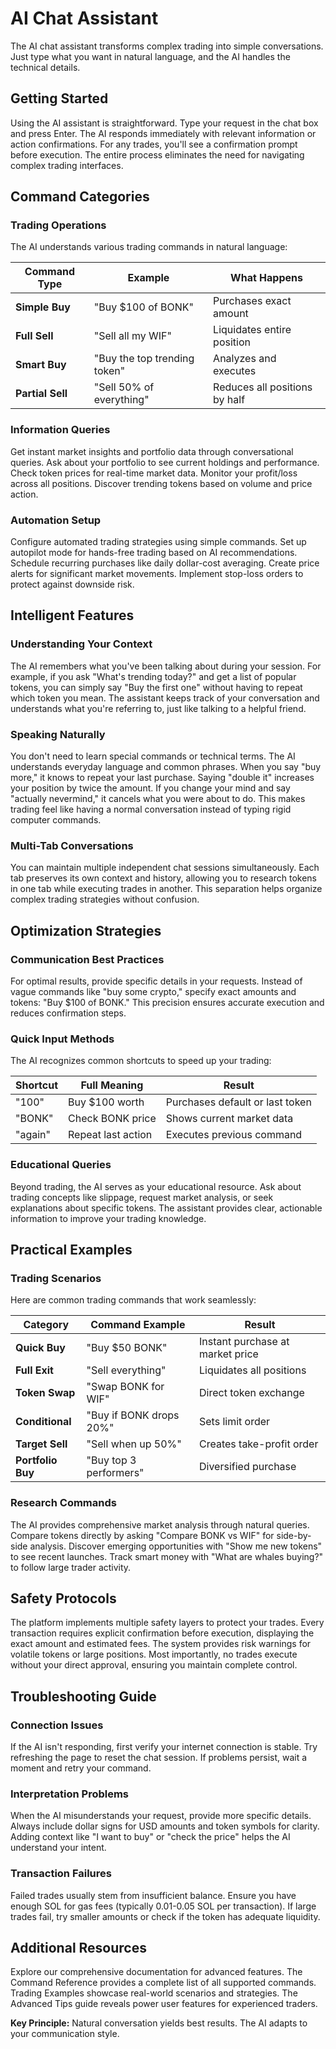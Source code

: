 # AI Chat Assistant

The AI chat assistant transforms complex trading into simple conversations. Just type what you want in natural language, and the AI handles the technical details.

## Getting Started

Using the AI assistant is straightforward. Type your request in the chat box and press Enter. The AI responds immediately with relevant information or action confirmations. For any trades, you'll see a confirmation prompt before execution. The entire process eliminates the need for navigating complex trading interfaces.

## Command Categories

### Trading Operations

The AI understands various trading commands in natural language:

| Command Type | Example | What Happens |
|--------------|---------|--------------|
| **Simple Buy** | "Buy $100 of BONK" | Purchases exact amount |
| **Full Sell** | "Sell all my WIF" | Liquidates entire position |
| **Smart Buy** | "Buy the top trending token" | Analyzes and executes |
| **Partial Sell** | "Sell 50% of everything" | Reduces all positions by half |

### Information Queries

Get instant market insights and portfolio data through conversational queries. Ask about your portfolio to see current holdings and performance. Check token prices for real-time market data. Monitor your profit/loss across all positions. Discover trending tokens based on volume and price action.

### Automation Setup

Configure automated trading strategies using simple commands. Set up autopilot mode for hands-free trading based on AI recommendations. Schedule recurring purchases like daily dollar-cost averaging. Create price alerts for significant market movements. Implement stop-loss orders to protect against downside risk.

## Intelligent Features

### Understanding Your Context

The AI remembers what you've been talking about during your session. For example, if you ask "What's trending today?" and get a list of popular tokens, you can simply say "Buy the first one" without having to repeat which token you mean. The assistant keeps track of your conversation and understands what you're referring to, just like talking to a helpful friend.

### Speaking Naturally

You don't need to learn special commands or technical terms. The AI understands everyday language and common phrases. When you say "buy more," it knows to repeat your last purchase. Saying "double it" increases your position by twice the amount. If you change your mind and say "actually nevermind," it cancels what you were about to do. This makes trading feel like having a normal conversation instead of typing rigid computer commands.

### Multi-Tab Conversations

You can maintain multiple independent chat sessions simultaneously. Each tab preserves its own context and history, allowing you to research tokens in one tab while executing trades in another. This separation helps organize complex trading strategies without confusion.

## Optimization Strategies

### Communication Best Practices

For optimal results, provide specific details in your requests. Instead of vague commands like "buy some crypto," specify exact amounts and tokens: "Buy $100 of BONK." This precision ensures accurate execution and reduces confirmation steps.

### Quick Input Methods

The AI recognizes common shortcuts to speed up your trading:

| Shortcut | Full Meaning | Result |
|----------|--------------|--------|
| "100" | Buy $100 worth | Purchases default or last token |
| "BONK" | Check BONK price | Shows current market data |
| "again" | Repeat last action | Executes previous command |

### Educational Queries

Beyond trading, the AI serves as your educational resource. Ask about trading concepts like slippage, request market analysis, or seek explanations about specific tokens. The assistant provides clear, actionable information to improve your trading knowledge.

## Practical Examples

### Trading Scenarios

Here are common trading commands that work seamlessly:

| Category | Command Example | Result |
|----------|-----------------|--------|
| **Quick Buy** | "Buy $50 BONK" | Instant purchase at market price |
| **Full Exit** | "Sell everything" | Liquidates all positions |
| **Token Swap** | "Swap BONK for WIF" | Direct token exchange |
| **Conditional** | "Buy if BONK drops 20%" | Sets limit order |
| **Target Sell** | "Sell when up 50%" | Creates take-profit order |
| **Portfolio Buy** | "Buy top 3 performers" | Diversified purchase |

### Research Commands

The AI provides comprehensive market analysis through natural queries. Compare tokens directly by asking "Compare BONK vs WIF" for side-by-side analysis. Discover emerging opportunities with "Show me new tokens" to see recent launches. Track smart money with "What are whales buying?" to follow large trader activity.

## Safety Protocols

The platform implements multiple safety layers to protect your trades. Every transaction requires explicit confirmation before execution, displaying the exact amount and estimated fees. The system provides risk warnings for volatile tokens or large positions. Most importantly, no trades execute without your direct approval, ensuring you maintain complete control.

## Troubleshooting Guide

### Connection Issues

If the AI isn't responding, first verify your internet connection is stable. Try refreshing the page to reset the chat session. If problems persist, wait a moment and retry your command.

### Interpretation Problems

When the AI misunderstands your request, provide more specific details. Always include dollar signs for USD amounts and token symbols for clarity. Adding context like "I want to buy" or "check the price" helps the AI understand your intent.

### Transaction Failures

Failed trades usually stem from insufficient balance. Ensure you have enough SOL for gas fees (typically 0.01-0.05 SOL per transaction). If large trades fail, try smaller amounts or check if the token has adequate liquidity.

## Additional Resources

Explore our comprehensive documentation for advanced features. The Command Reference provides a complete list of all supported commands. Trading Examples showcase real-world scenarios and strategies. The Advanced Tips guide reveals power user features for experienced traders.

**Key Principle:** Natural conversation yields best results. The AI adapts to your communication style.